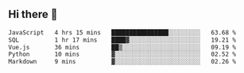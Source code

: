 ## Hi there 👋

<!--START_SECTION:waka-->

```txt
JavaScript   4 hrs 15 mins   ████████████████░░░░░░░░░   63.68 %
SQL          1 hr 17 mins    ████▓░░░░░░░░░░░░░░░░░░░░   19.21 %
Vue.js       36 mins         ██▒░░░░░░░░░░░░░░░░░░░░░░   09.19 %
Python       10 mins         ▓░░░░░░░░░░░░░░░░░░░░░░░░   02.52 %
Markdown     9 mins          ▓░░░░░░░░░░░░░░░░░░░░░░░░   02.26 %
```

<!--END_SECTION:waka-->

<!--
**taylor475/taylor475** is a ✨ _special_ ✨ repository because its `README.md` (this file) appears on your GitHub profile.

Here are some ideas to get you started:

- 🔭 I’m currently working on ...
- 🌱 I’m currently learning ...
- 👯 I’m looking to collaborate on ...
- 🤔 I’m looking for help with ...
- 💬 Ask me about ...
- 📫 How to reach me: ...
- 😄 Pronouns: ...
- ⚡ Fun fact: ...
-->
